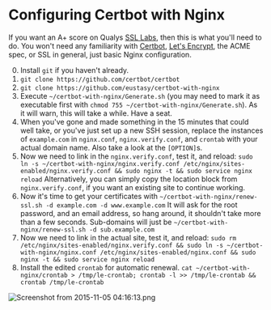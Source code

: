 # Configuring Certbot with Nginx
If you want an A+ score on Qualys [SSL Labs](https://www.ssllabs.com/ssltest/index.html), then this is what you'll need to do. You won't need any familiarity with [Certbot](https://github.com/certbot/certbot), [Let's Encrypt](https://letsencrypt.org/), the ACME spec, or SSL in general, just basic Nginx configuration.

0. Install `git` if you haven't already.
1. `git clone https://github.com/certbot/certbot`
2. `git clone https://github.com/eustasy/certbot-with-nginx`
3. Execute `~/certbot-with-nginx/Generate.sh` (you may need to mark it as executable first with `chmod 755 ~/certbot-with-nginx/Generate.sh`). As it will warn, this will take a while. Have a seat.
4. When you've gone and made something in the 15 minutes that could well take, or you've just set up a new SSH session, replace the instances of `example.com` in `nginx.conf`, `nginx.verify.conf`, and `crontab` with your actual domain name. Also take a look at the `[OPTION]`s.
5. Now we need to link in the `nginx.verify.conf`, test it, and reload: `sudo ln -s ~/certbot-with-nginx/nginx.verify.conf /etc/nginx/sites-enabled/nginx.verify.conf && sudo nginx -t && sudo service nginx reload` Alternatively, you can simply copy the location block from `nginx.verify.conf`, if you want an existing site to continue working.
6. Now it's time to get your certificates with `~/certbot-with-nginx/renew-ssl.sh -d example.com -d www.example.com` It will ask for the root password, and an email address, so hang around, it shouldn't take more than a few seconds. Sub-domains will just be `~/certbot-with-nginx/renew-ssl.sh -d sub.example.com`
7. Now we need to link in the actual site, test it, and reload: `sudo rm /etc/nginx/sites-enabled/nginx.verify.conf && sudo ln -s ~/certbot-with-nginx/nginx.conf /etc/nginx/sites-enabled/nginx.conf && sudo nginx -t && sudo service nginx reload`
8. Install the edited `crontab` for automatic renewal. `cat ~/certbot-with-nginx/crontab > /tmp/le-crontab; crontab -l >> /tmp/le-crontab && crontab /tmp/le-crontab`

![Screenshot from 2015-11-05 04:16:13.png](https://raw.githubusercontent.com/eustasy/certbot-with-nginx/master/Screenshot%20from%202015-11-05%2004%3A16%3A13.png "Screenshot from 2015-11-05 04:16:13.png")
